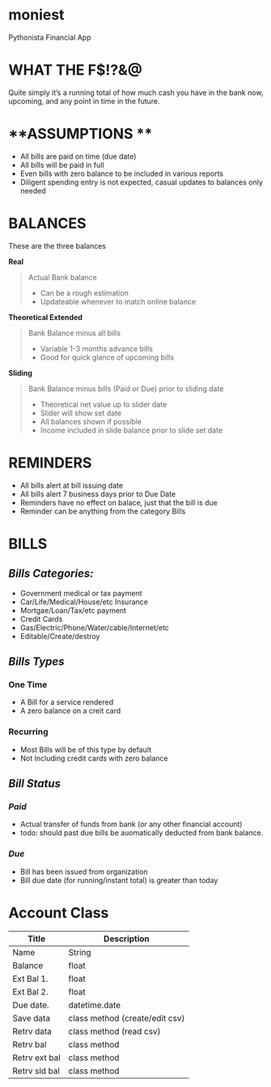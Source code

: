 # moniest
Pythonista Financial App
# **WHAT THE F$!?&@**
Quite simply it’s a running total of how much cash you have in the bank now, upcoming, and any point in time in the future.

# **ASSUMPTIONS **
   - All bills are paid on time (due date)
   - All bills will be paid in full 
   - Even bills with zero balance to be included in various reports 
   - Diligent spending entry is not expected, casual updates to balances only needed

# **BALANCES**
These are the three balances 

**Real**
>Actual Bank balance 
> - Can be a rough estimation 
> - Updateable whenever to match online balance 

**Theoretical Extended**
>Bank Balance minus all bills 
> - Variable 1-3 months advance bills 
> - Good for quick glance of upcoming bills

**Sliding**
>Bank Balance minus bills (Paid or Due) prior to sliding date
> - Theoretical net value up to slider date 
> - Slider will show set date
> -  All balances shown if possible 
> - Income included in slide balance prior to slide set date


# **REMINDERS**
- All bills alert at bill issuing date 
- All bills alert 7 business days prior to Due Date
- Reminders have no effect on balace, just that the bill is due
- Reminder can be anything from the category 
Bills

# **BILLS**
## *Bills Categories:*
   - Government medical or tax payment
   - Car/Life/Medical/House/etc Insurance
   - Mortgae/Loan/Tax/etc payment 
   - Credit Cards
   - Gas/Electric/Phone/Water/cable/Internet/etc
   - Editable/Create/destroy

## *Bills Types*

### One Time
- A Bill for a service rendered
- A zero balance on a creit card

### Recurring
- Most Bills will be of this type by default 
- Not Including credit cards with zero balance 

## *Bill Status*

### *Paid*
   - Actual transfer of funds from bank (or any other financial account)
   - todo: should past due bills be auomatically deducted from bank balance. 

### *Due*
   - Bill has been issued from organization
   - Bill due date (for running/instant total) is greater than today

# Account Class

**Title**        | **Description**
------------ | -------------
Name            |  String
Balance        |  float
Ext Bal 1.       |  float 
Ext Bal 2.      |  float
Due date.     |  datetime.date
Save data     |  class method (create/edit csv)
Retrv data    |  class method (read csv)
Retrv bal      |  class method
Retrv ext bal      |  class method
Retrv sld bal      |  class method
